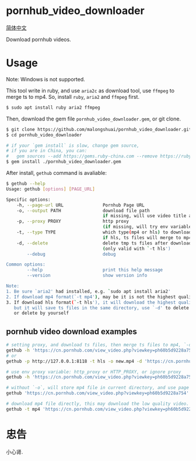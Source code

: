 # pornhub_video_downloader

[简体中文](https://github.com/malongshuai/pornhub_video_downloader/blob/main/README_CN.md)

Download pornhub videos.

# Usage

Note: Windows is not supported.

This tool write in ruby, and use `aria2c` as download tool, use `ffmpeg` to merge ts to mp4. So, install `ruby`, `aria2` and `ffmpeg` first.

```bash
$ sudo apt install ruby aria2 ffmpeg
```

Then, download the gem file `pornhub_video_downloader.gem`, or git clone.

```bash
$ git clone https://github.com/malongshuai/pornhub_video_downloader.git
$ cd pornhub_video_downloader

# if your `gem install` is slow, change gem source, 
# if you are in China, you can: 
#   gem sources --add https://gems.ruby-china.com --remove https://rubygems.org/
$ gem install ./pornhub_video_downloader.gem
```

After install, `gethub` command is avaliable: 

```bash
$ gethub --help
Usage: gethub [options] [PAGE_URL]

Specific options:
    -h, --page-url URL               Pornhub Page URL
    -o, --output PATH                download file path
                                     if missing, will use video title as filename
    -p, --proxy PROXY                http proxy
                                     (if missing, will try env variables)
    -t, --type TYPE                  which type(mp4 or hls) to download, default: hls
                                     if hls, ts files will merge to mp4
    -d, --delete                     delete tmp ts files after download
                                     (only valid with `-t hls')
        --debug                      debug

Common options:
        --help                       print this help message
        --version                    show version info

Note:
1. Be sure `aria2' had installed, e.g. `sudo apt install aria2'
2. If download mp4 format(`-t mp4'), may be it is not the highest quality one
3. If download hls format(`-t hls'), it will download the highest quality one,
   but it will save ts files in the same directory, use `-d' to delete this dir,
   or delete by yourself
```

## pornhub video download examples

```bash
# setting proxy, and download ts files, then merge ts files to mp4, `-d` means remove these ts files after merging.
gethub -h 'https://cn.pornhub.com/view_video.php?viewkey=ph60b5d9228a754' -p http://127.0.0.1:8118 -t hls -o new.mp4 -d
# or
gethub -p http://127.0.0.1:8118 -t hls -o new.mp4 -d 'https://cn.pornhub.com/view_video.php?viewkey=ph60b5d9228a754'

# use env proxy variable: http_proxy or HTTP_PROXY, or ignore proxy
gethub -h 'https://cn.pornhub.com/view_video.php?viewkey=ph60b5d9228a754' -t hls -o new.mp4

# without `-o`, will store mp4 file in current directory, and use page title as filename.
gethub 'https://cn.pornhub.com/view_video.php?viewkey=ph60b5d9228a754'

# download mp4 file directly, this may download the low quality video.
gethub -t mp4 'https://cn.pornhub.com/view_video.php?viewkey=ph60b5d9228a754'
```

# 忠告

小心肾.
